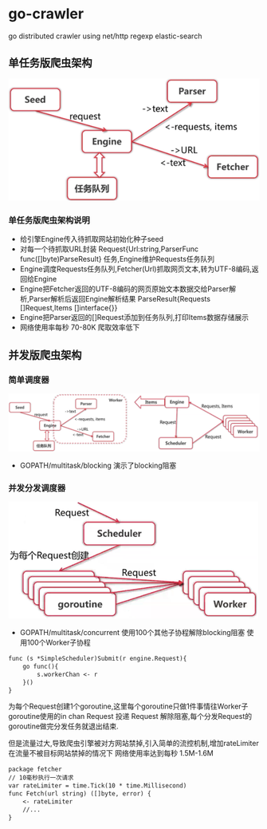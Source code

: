 # go-crawler
go distributed crawler using net/http regexp elastic-search

## 单任务版爬虫架构
![image](https://github.com/solozyx/go-crawler/blob/master/screenshots/singletask.png)

### 单任务版爬虫架构说明
* 给引擎Engine传入待抓取网站初始化种子seed
* 对每一个待抓取URL封装 Request{Url:string,ParserFunc func([]byte)ParseResult} 任务,Engine维护Requests任务队列
* Engine调度Requests任务队列,Fetcher(Url)抓取网页文本,转为UTF-8编码,返回给Engine
* Engine把Fetcher返回的UTF-8编码的网页原始文本数据交给Parser解析,Parser解析后返回Engine解析结果 ParseResult{Requests []Request,Items []interface{}}
* Engine把Parser返回的[]Request添加到任务队列,打印Items数据存储展示
* 网络使用率每秒 70-80K 爬取效率低下

## 并发版爬虫架构
### 简单调度器
![image](https://github.com/solozyx/go-crawler/blob/master/screenshots/multitask.png)
* GOPATH/multitask/blocking    演示了blocking阻塞

### 并发分发调度器
![image](https://github.com/solozyx/go-crawler/blob/master/screenshots/concurrentscheduler.png)
* GOPATH/multitask/concurrent  使用100个其他子协程解除blocking阻塞 使用100个Worker子协程
```
func (s *SimpleScheduler)Submit(r engine.Request){
	go func(){
		s.workerChan <- r
	}()
}
```
为每个Request创建1个goroutine,这里每个goroutine只做1件事情往Worker子goroutine使用的in chan Request 投递 Request 解除阻塞,每个分发Request的goroutine做完分发任务就退出结束.

但是流量过大,导致爬虫引擎被对方网站禁掉,引入简单的流控机制,增加rateLimiter在流量不被目标网站禁掉的情况下 网络使用率达到每秒 1.5M-1.6M
```
package fetcher
// 10毫秒执行一次请求
var rateLimiter = time.Tick(10 * time.Millisecond)
func Fetch(url string) ([]byte, error) {
	<- rateLimiter
	//...
}
```

